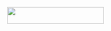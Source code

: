 <p align="center"><a href="https://heroku.com/deploy?template=https://github.com/devil154/Loader-1"> <img src="https://img.shields.io/badge/Deploy%20To%20Heroku-black?style=for-the-badge&logo=heroku" width="220" height="38.45"/></a></p>
